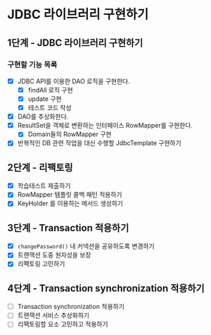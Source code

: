 # JDBC 라이브러리 구현하기

## 1단계 - JDBC 라이브러리 구현하기

### 구현할 기능 목록

- [x] JDBC API를 이용한 DAO 로직을 구현한다.
    - [x] findAll 로직 구현
    - [x] update 구현
    - [x] 테스트 코드 작성
- [x] DAO를 추상화한다.
- [x] ResultSet을 객체로 변환하는 인터페이스 RowMapper를 구현한다.
    - [x] Domain들의 RowMapper 구현
- [x] 반복적인 DB 관련 작업을 대신 수행할 JdbcTemplate 구현하기

## 2단계 - 리팩토링

- [x] 학습테스트 제출하기
- [x] RowMapper 템플릿 콜백 패턴 적용하기
- [x] KeyHolder 를 이용하는 메서드 생성하기 

## 3단계 - Transaction 적용하기

- [x] `changePassword()` 내 커넥션을 공유하도록 변경하기 
- [x] 트랜잭션 도중 원자성을 보장
- [x] 리팩토링 고민하기

## 4단계 - Transaction synchronization 적용하기

- [ ] Transaction synchronization 적용하기
- [ ] 트랜잭션 서비스 추상화하기
- [ ] 리팩토링할 요소 고민하고 적용하기
